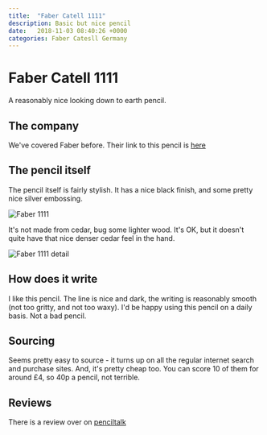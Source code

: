 ```yaml
---
title:  "Faber Catell 1111"
description: Basic but nice pencil
date:   2018-11-03 08:40:26 +0000
categories: Faber Catesll Germany
---
```


# Faber Catell 1111

A reasonably nice looking down to earth pencil.

## The company

We've covered Faber before. Their link to this pencil is
[here](https://www.faber-castell.com/products/Graphitepencil1111HB/111100)

## The pencil itself

The pencil itself is fairly stylish. It has a nice black finish, and some
pretty nice silver embossing.

![Faber 1111]({{site.url}}/images/faber_1111.jpg)

It's not made from cedar, bug some lighter wood. It's OK, but it doesn't quite
have that nice denser cedar feel in the hand.

![Faber 1111 detail]({{site.url}}/images/faber_1111_detail.jpg)

## How does it write

I like this pencil. The line is nice and dark, the writing is reasonably smooth
(not too gritty, and not too waxy). I'd be happy using this pencil on a daily
basis. Not a bad pencil.

## Sourcing

Seems pretty easy to source - it turns up on all the regular internet search
and purchase sites. And, it's pretty cheap too. You can score 10 of them for
around £4, so 40p a pencil, not terrible.

## Reviews

There is a review over on [penciltalk](http://www.penciltalk.org/2007/08/faber-castell-1111-pencil)
